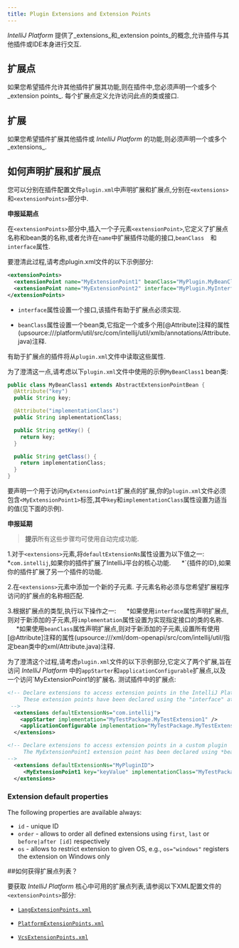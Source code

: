 ```yaml
---
title: Plugin Extensions and Extension Points
---
```


 *IntelliJ Platform* 提供了_extensions_和_extension points_的概念,允许插件与其他插件或IDE本身进行交互.


## 扩展点


如果您希望插件允许其他插件扩展其功能,则在插件中,您必须声明一个或多个_extension points_.
每个扩展点定义允许访问此点的类或接口.


## 扩展


如果您希望插件扩展其他插件或 *IntelliJ Platform* 的功能,则必须声明一个或多个_extensions_.


## 如何声明扩展和扩展点


您可以分别在插件配置文件`plugin.xml`中声明扩展和扩展点,分别在`<extensions>`和`<extensionPoints>`部分中.


**申报延期点**


在`<extensionPoints>`部分中,插入一个子元素`<extensionPoint>`,它定义了扩展点名称和bean类的名称,或者允许在`name`中扩展插件功能的接口,`beanClass 
`和`interface`属性.


要澄清此过程,请考虑plugin.xml文件的以下示例部分:


```xml
<extensionPoints>
  <extensionPoint name="MyExtensionPoint1" beanClass="MyPlugin.MyBeanClass1">
  <extensionPoint name="MyExtensionPoint2" interface="MyPlugin.MyInterface">
</extensionPoints>
```

* `interface`属性设置一个接口,该插件有助于扩展点必须实现.

* `beanClass`属性设置一个bean类,它指定一个或多个用[@Attribute]注释的属性(upsource:///platform/util/src/com/intellij/util/xmlb/annotations/Attribute.java)注释.


有助于扩展点的插件将从`plugin.xml`文件中读取这些属性.


为了澄清这一点,请考虑以下`plugin.xml`文件中使用的示例`MyBeanClass1` bean类:


```java
public class MyBeanClass1 extends AbstractExtensionPointBean {
  @Attribute("key")
  public String key;

  @Attribute("implementationClass")
  public String implementationClass;

  public String getKey() {
    return key;
  }

  public String getClass() {
    return implementationClass;
  }
}
```

要声明一个用于访问`MyExtensionPoint1`扩展点的扩展,你的`plugin.xml`文件必须包含`<MyExtensionPoint1>`标签,其中`key`和`implementationClass`属性设置为适当的值(见下面的示例).


**申报延期**


> **提示**所有这些步骤均可使用自动完成功能.


1.对于`<extensions>`元素,将`defaultExtensionNs`属性设置为以下值之一:
    
*`com.intellij`,如果你的插件扩展了IntelliJ平台的核心功能.
    
*`{插件的ID},如果你的插件扩展了另一个插件的功能.

2.在`<extensions>`元素中添加一个新的子元素.
子元素名称必须与您希望扩展程序访问的扩展点的名称相匹配.

3.根据扩展点的类型,执行以下操作之一:
    
*如果使用`interface`属性声明扩展点,则对于新添加的子元素,将`implementation`属性设置为实现指定接口的类的名称.
    
*如果使用`beanClass`属性声明扩展点,则对于新添加的子元素,设置所有使用[@Attribute]注释的属性(upsource:///xml/dom-openapi/src/com/intellij/util/指定bean类中的xml/Attribute.java)注释.


为了澄清这个过程,请考虑`plugin.xml`文件的以下示例部分,它定义了两个扩展,旨在访问 *IntelliJ Platform* 中的`appStarter`和`applicationConfigurable`扩展点,以及一个访问`MyExtensionPoint1的扩展名.
测试插件中的扩展点:


```xml
<!-- Declare extensions to access extension points in the IntelliJ Platform.
     These extension points have been declared using the "interface" attribute.
 -->
  <extensions defaultExtensionNs="com.intellij">
    <appStarter implementation="MyTestPackage.MyTestExtension1" />
    <applicationConfigurable implementation="MyTestPackage.MyTestExtension2" />
  </extensions>

<!-- Declare extensions to access extension points in a custom plugin
     The MyExtensionPoint1 extension point has been declared using *beanClass* attribute.
-->
  <extensions defaultExtensionNs="MyPluginID">
     <MyExtensionPoint1 key="keyValue" implementationClass="MyTestPackage.MyClassImpl"></MyExtensionPoint1>
  </extensions>
```
### Extension default properties
The following properties are available always:

- `id` - unique ID
- `order` - allows to order all defined extensions using `first`, `last` or `before|after [id]` respectively
- `os` - allows to restrict extension to given OS, e.g., `os="windows"` registers the extension on Windows only 

##如何获得扩展点列表？


要获取 *IntelliJ Platform* 核心中可用的扩展点列表,请参阅以下XML配置文件的`<extensionPoints>`部分:


* [`LangExtensionPoints.xml`](upsource:///platform/platform-resources/src/META-INF/LangExtensionPoints.xml)

* [`PlatformExtensionPoints.xml`](upsource:///platform/platform-resources/src/META-INF/PlatformExtensionPoints.xml)

* [`VcsExtensionPoints.xml`](upsource:///platform/platform-resources/src/META-INF/VcsExtensionPoints.xml)


